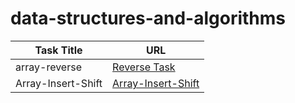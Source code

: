 # data-structures-and-algorithms


| Task Title    | URL         |
| -----------   | ----------- |
| array-reverse | [Reverse Task](https://github.com/Mohammad99Azim/data-structures-and-algorithms/tree/array-reverse/python)      |
| Array-Insert-Shift | [Array-Insert-Shift](https://github.com/Mohammad99Azim/data-structures-and-algorithms/blob/array-insert-shift/README.md)      |

